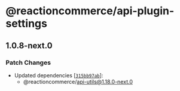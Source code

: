 # @reactioncommerce/api-plugin-settings

## 1.0.8-next.0

### Patch Changes

- Updated dependencies [[`315bb97ab`](https://github.com/reactioncommerce/reaction/commit/315bb97abc3e70dcb1a89da8adca5468302b24be)]:
  - @reactioncommerce/api-utils@1.18.0-next.0

